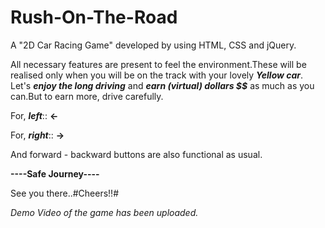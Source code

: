 # Rush-On-The-Road
A "2D Car Racing Game" developed by using HTML, CSS and jQuery.

All necessary features are present to feel the environment.These will be realised only when you will be on the track with your lovely ***Yellow car***.
Let's ***enjoy the long driving*** and ***earn (virtual) dollars $$*** as much as you can.But to earn more, drive carefully.

For, ***left***:: **<-**

For, ***right***:: **->**

And forward - backward buttons are also functional as usual.

**----Safe Journey----**

See you there..#Cheers!!#

*Demo Video of the game has been uploaded.*
